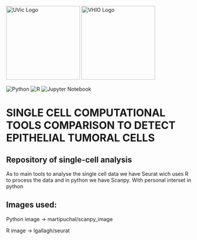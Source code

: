 <img src="https://www.uvic.cat/sites/default/files/logo_3linies_uvic_color.jpg" alt="UVic Logo" width="200"/> <img src="https://encrypted-tbn0.gstatic.com/images?q=tbn:ANd9GcSKMKJOIj0vlNde2xe47xQ-u_BLfb1xJtnCbg&s" alt="VHIO Logo" width="200"/>


<img alt="Python" src="https://img.shields.io/badge/-Python-3776AB?style=flat-square&logo=python&logoColor=white" /> <img alt="R" src="https://img.shields.io/badge/-R-276DC3?style=flat-square&logo=r&logoColor=white" /> <img alt="Jupyter Notebook" src="https://img.shields.io/badge/-JupyterNotebook-F37626?style=flat-square&logo=jupyter&logoColor=black" />

# SINGLE CELL COMPUTATIONAL TOOLS COMPARISON TO DETECT EPITHELIAL TUMORAL CELLS 

## Repository of single-cell analysis 

As to main tools to analyse the single cell data we have Seurat wich uses R to process the data and in python we have Scanpy. With personal interset in python

 



## Images used:

Python image -> martipuchal/scanpy_image

R image -> lgallagh/seurat
